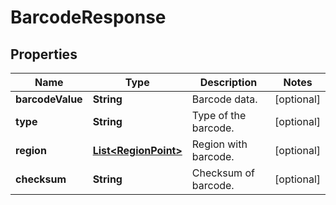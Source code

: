 
# BarcodeResponse

## Properties
Name | Type | Description | Notes
------------ | ------------- | ------------- | -------------
**barcodeValue** | **String** | Barcode data. |  [optional]
**type** | **String** | Type of the barcode. |  [optional]
**region** | [**List&lt;RegionPoint&gt;**](RegionPoint.md) | Region with barcode. |  [optional]
**checksum** | **String** | Checksum of barcode. |  [optional]




